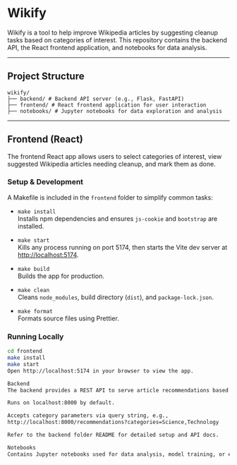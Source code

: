 # Wikify

Wikify is a tool to help improve Wikipedia articles by suggesting cleanup tasks based on categories of interest. This repository contains the backend API, the React frontend application, and notebooks for data analysis.

---

## Project Structure

```
wikify/
├── backend/ # Backend API server (e.g., Flask, FastAPI)
├── frontend/ # React frontend application for user interaction
├── notebooks/ # Jupyter notebooks for data exploration and analysis
```

---

## Frontend (React)

The frontend React app allows users to select categories of interest, view suggested Wikipedia articles needing cleanup, and mark them as done.

### Setup & Development

A Makefile is included in the `frontend` folder to simplify common tasks:

- `make install`  
  Installs npm dependencies and ensures `js-cookie` and `bootstrap` are installed.

- `make start`  
  Kills any process running on port 5174, then starts the Vite dev server at [http://localhost:5174](http://localhost:5174).

- `make build`  
  Builds the app for production.

- `make clean`  
  Cleans `node_modules`, build directory (`dist`), and `package-lock.json`.

- `make format`  
  Formats source files using Prettier.

### Running Locally

```bash
cd frontend
make install
make start
Open http://localhost:5174 in your browser to view the app.

Backend
The backend provides a REST API to serve article recommendations based on user-selected categories.

Runs on localhost:8000 by default.

Accepts category parameters via query string, e.g.,
http://localhost:8000/recommendations?categories=Science,Technology

Refer to the backend folder README for detailed setup and API docs.

Notebooks
Contains Jupyter notebooks used for data analysis, model training, or exploring Wikipedia article data.

```
